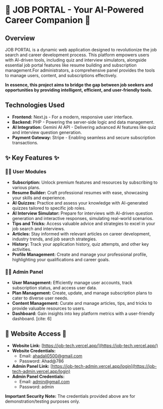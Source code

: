 # 🌟 JOB PORTAL - Your AI-Powered Career Companion 🌟

## Overview

JOB PORTAL is a dynamic web application designed to revolutionize the job search and career development process. This platform empowers users with AI-driven tools, including quiz and interview simulators, alongside essential job portal features like resume building and subscription management.For administrators, a comprehensive panel provides the tools to manage users, content, and subscriptions effectively.

**In essence, this project aims to bridge the gap between job seekers and opportunities by providing intelligent, efficient, and user-friendly tools.**

## Technologies Used

* **Frontend:** Next.js - For a modern, responsive user interface. 
* **Backend:** PHP - Powering the server-side logic and data management. 
* **AI Integration:** Gemini AI API - Delivering advanced AI features like quiz and interview question generation. 
* **Payment Gateway:** Stripe - Enabling seamless and secure subscription transactions. 

## ✨ Key Features ✨

### 🧑‍💼 User Modules

* **Subscription:** Unlock premium features and resources by subscribing to various plans. 
* **Resume Builder:** Craft professional resumes with ease, showcasing your skills and experience.
* **AI Quizzes:** Practice and assess your knowledge with AI-generated quizzes tailored to specific job roles. 
* **AI Interview Simulator:** Prepare for interviews with AI-driven question generation and interactive responses, simulating real-world scenarios. 
* **Tips and Tricks:** Access valuable advice and strategies to excel in your job search and interviews. 
* **Articles:** Stay informed with relevant articles on career development, industry trends, and job search strategies. 
* **History:** Track your application history, quiz attempts, and other key activities. 
* **Profile Management:** Create and manage your professional profile, highlighting your qualifications and career goals. 

### 👨‍💻 Admin Panel

* **User Management:** Efficiently manage user accounts, track subscription status, and access user data.
* **Plan Management:** Create, update, and manage subscription plans to cater to diverse user needs.
* **Content Management:** Curate and manage articles, tips, and tricks to provide valuable resources to users.
* **Dashboard:** Gain insights into key platform metrics with a user-friendly dashboard. [cite: 6]

## 🚀 Website Access 🚀

* **Website Link:** [https://job-tech.vercel.app/](https://job-tech.vercel.app/) 
* **Website Credentials:**
    * Email: ahadali0500@gmail.com
    * Password: Ahad@786
* **Admin Panel Link:** [https://job-tech-admin.vercel.app/login](https://job-tech-admin.vercel.app/login) 
* **Admin Panel Credentials:**
    * Email: admin@gmail.com
    * Password: admin

**Important Security Note:** The credentials provided above are for demonstration/testing purposes only. 

